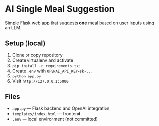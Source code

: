 # AI Single Meal Suggestion

Simple Flask web app that suggests **one** meal based on user inputs using an LLM.

## Setup (local)

1. Clone or copy repository
2. Create virtualenv and activate
3. `pip install -r requirements.txt`
4. Create `.env` with `OPENAI_API_KEY=sk-...`
5. `python app.py`
6. Visit `http://127.0.0.1:5000`

## Files
- `app.py` — Flask backend and OpenAI integration
- `templates/index.html` — frontend
- `.env` — local environment (not committed)
